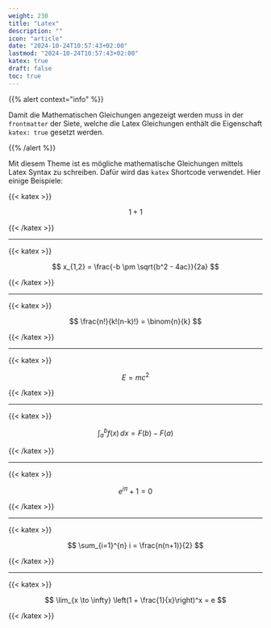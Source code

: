 ```yaml
---
weight: 230
title: "Latex"
description: ""
icon: "article"
date: "2024-10-24T10:57:43+02:00"
lastmod: "2024-10-24T10:57:43+02:00"
katex: true
draft: false
toc: true
---
```


{{% alert context="info" %}}

Damit die Mathematischen Gleichungen angezeigt werden muss in der `frontmatter`
der Siete, welche die Latex Gleichungen enthält die Eigenschaft `katex: true`
gesetzt werden.

{{% /alert %}}

Mit diesem Theme ist es mögliche mathematische Gleichungen mittels Latex Syntax
zu schreiben. Dafür wird das `katex` Shortcode verwendet. Hier einige Beispiele:

{{< katex >}}
 
$$ 1+1 $$

{{< /katex >}}

---

{{< katex >}}
 
$$
x_{1,2} = \frac{-b \pm \sqrt{b^2 - 4ac}}{2a}
$$

{{< /katex >}}
 
---

{{< katex >}}
 
$$
\frac{n!}{k!(n-k)!} = \binom{n}{k}
$$

{{< /katex >}}

---

{{< katex >}}
 
$$
E = mc^2
$$

{{< /katex >}}

---

{{< katex >}}
 
$$
\int_{a}^{b} f(x) \, dx = F(b) - F(a)
$$

{{< /katex >}}

---

{{< katex >}}
 
$$
e^{i\pi} + 1 = 0
$$

{{< /katex >}}

---

{{< katex >}}
 
$$
\sum_{i=1}^{n} i = \frac{n(n+1)}{2}
$$

{{< /katex >}}

---

{{< katex >}}
 
$$
\lim_{x \to \infty} \left(1 + \frac{1}{x}\right)^x = e
$$

{{< /katex >}}
